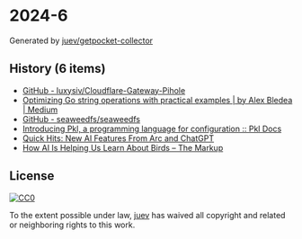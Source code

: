 # 2024-6

Generated by [juev/getpocket-collector](https://github.com/juev/getpocket-collector)

## History (6 items)

- [GitHub - luxysiv/Cloudflare-Gateway-Pihole](https://github.com/luxysiv/Cloudflare-Gateway-Pihole)
- [Optimizing Go string operations with practical examples | by Alex Bledea | Medium](https://medium.com/@ozoniuss/optimizing-go-string-operations-with-practical-examples-83df39b776fb)
- [GitHub - seaweedfs/seaweedfs](https://github.com/seaweedfs/seaweedfs)
- [Introducing Pkl, a programming language for configuration :: Pkl Docs](https://pkl-lang.org/blog/introducing-pkl.html)
- [Quick Hits: New AI Features From Arc and ChatGPT](https://every.to/feeds/26580f4aa6de9bd9c3b3/quick-hits-new-ai-features-from-arc-and-chatgpt)
- [How AI Is Helping Us Learn About Birds – The Markup](https://themarkup.org/hello-world/2024/02/03/how-ai-is-helping-us-learn-about-birds)

## License

[![CC0](https://mirrors.creativecommons.org/presskit/buttons/88x31/svg/cc-zero.svg)](https://creativecommons.org/publicdomain/zero/1.0/)

To the extent possible under law, [juev](https://github.com/juev) has waived all copyright and related or neighboring rights to this work.

